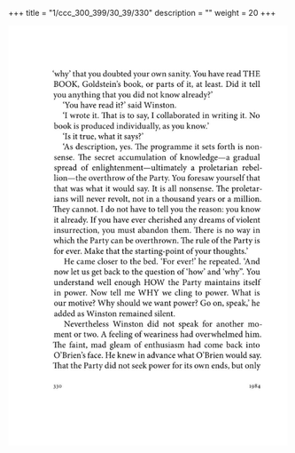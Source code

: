 +++
title = "1/ccc_300_399/30_39/330"
description = ""
weight = 20
+++

<img class="center-fit-jpg" src="/jpg_/out_jpg_1984__330.jpg" ></img>

